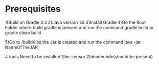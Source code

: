 # Prerequisites
1)Build on Gradle 2.3
2)Java version 1.8 
3)Install Gradle 
4)Go the Root Folder where build.gradle is present and run the command 
gradle build 
or 
gradle clean build 

5)Go to /build/libs,the Jar is created and run the command java -jar NameOfTheJAR

#Tools Need to be installed 
1)lm-sensor
2)dmidecode(should be present)


